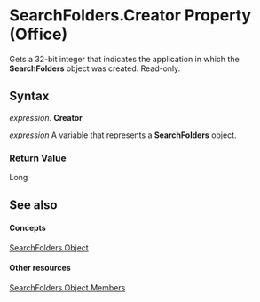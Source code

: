 
# SearchFolders.Creator Property (Office)

Gets a 32-bit integer that indicates the application in which the  **SearchFolders** object was created. Read-only.


## Syntax

 _expression_. **Creator**

 _expression_ A variable that represents a **SearchFolders** object.


### Return Value

Long


## See also


#### Concepts


[SearchFolders Object](5958cafc-880e-ee9f-b2f5-be463bfe5232.md)
#### Other resources


[SearchFolders Object Members](9d383fde-dffb-8008-eb5a-757694975d20.md)